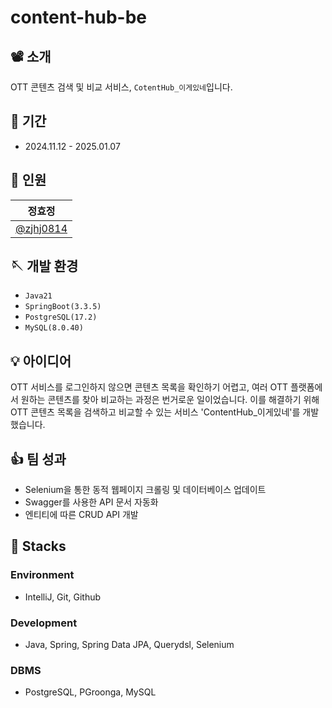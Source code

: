 # content-hub-be

## 📽️ 소개
OTT 콘텐츠 검색 및 비교 서비스, `CotentHub_이게있네`입니다.


## 📍 기간
* 2024.11.12 - 2025.01.07
  

## 👥 인원
|      정효정       |                                                                                                               
| :------------------------------------------------------------------------------: |
|   [@zjhj0814](https://github.com/zjhj0814)   | 


## 🪡 개발 환경
- `Java21`
- `SpringBoot(3.3.5)`
- `PostgreSQL(17.2)`
- `MySQL(8.0.40)`

## 💡 아이디어
OTT 서비스를 로그인하지 않으면 콘텐츠 목록을 확인하기 어렵고, 여러 OTT 플랫폼에서 원하는 콘텐츠를 찾아 비교하는 과정은 번거로운 일이었습니다. 이를 해결하기 위해 OTT 콘텐츠 목록을 검색하고 비교할 수 있는 서비스 'ContentHub_이게있네'를 개발했습니다.

## 👍 팀 성과
* Selenium을 통한 동적 웹페이지 크롤링 및 데이터베이스 업데이트
* Swagger를 사용한 API 문서 자동화
* 엔티티에 따른 CRUD API 개발

## 📃 Stacks

### Environment
- IntelliJ, Git, Github          

### Development
- Java, Spring, Spring Data JPA, Querydsl, Selenium

### DBMS
- PostgreSQL, PGroonga, MySQL

  
